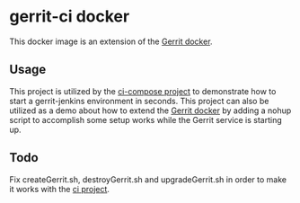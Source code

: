 # gerrit-ci docker
This docker image is an extension of the [Gerrit docker](https://hub.docker.com/r/openfrontier/gerrit/).

## Usage
This project is utilized by the [ci-compose project](https://github.com/openfrontier/ci-compose) to demonstrate how to start a gerrit-jenkins environment in seconds.
This project can also be utilized as a demo about how to extend the [Gerrit docker](https://hub.docker.com/r/openfrontier/gerrit/) by adding a nohup script to accomplish some setup works while the Gerrit service is starting up.

## Todo
Fix createGerrit.sh, destroyGerrit.sh and upgradeGerrit.sh in order to make it works with the [ci project](https://github.com/openfrontier/ci).
